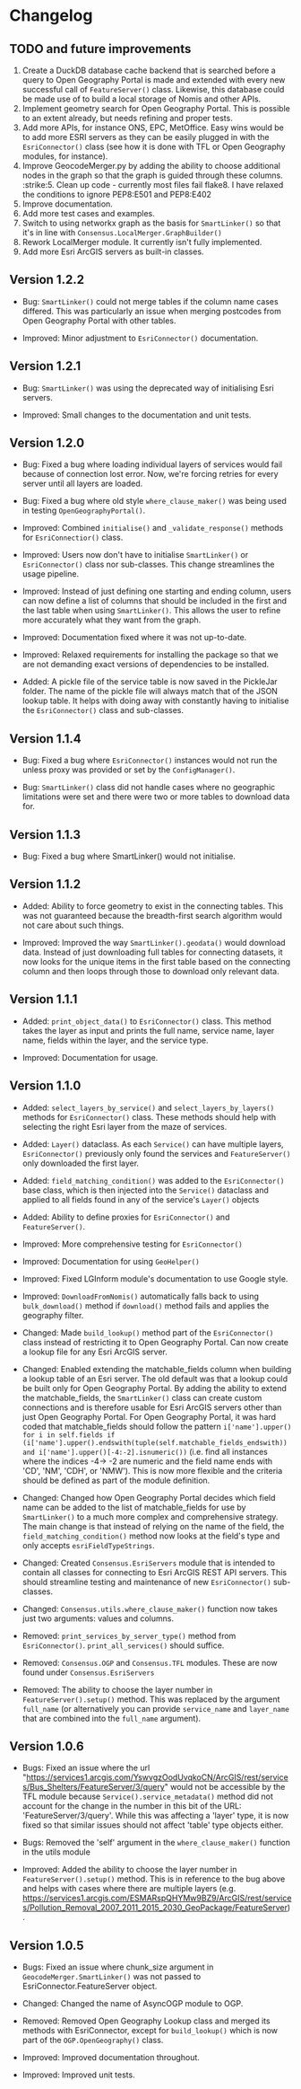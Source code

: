Changelog
=========

TODO and future improvements
----------------------------
1. Create a DuckDB database cache backend that is searched before a query to Open Geography Portal is made and extended with every new successful call of ``FeatureServer()`` class. Likewise, this database could be made use of to build a local storage of Nomis and other APIs.
2. Implement geometry search for Open Geography Portal. This is possible to an extent already, but needs refining and proper tests.
3. Add more APIs, for instance ONS, EPC, MetOffice. Easy wins would be to add more ESRI servers as they can be easily plugged in with the ``EsriConnector()`` class (see how it is done with TFL or Open Geography modules, for instance).
4. Improve GeocodeMerger.py by adding the ability to choose additional nodes in the graph so that the graph is guided through these columns.
:strike:5. Clean up code - currently most files fail flake8. I have relaxed the conditions to ignore PEP8:E501 and PEP8:E402
6. Improve documentation.
7. Add more test cases and examples.
8. Switch to using networkx graph as the basis for ``SmartLinker()`` so that it's in line with ``Consensus.LocalMerger.GraphBuilder()``
9. Rework LocalMerger module. It currently isn't fully implemented.
10. Add more Esri ArcGIS servers as built-in classes.


Version 1.2.2
-------------
- Bug: ``SmartLinker()`` could not merge tables if the column name cases differed. This was particularly an issue when merging postcodes from Open Geography Portal with other tables. 

- Improved: Minor adjustment to ``EsriConnector()`` documentation.

Version 1.2.1
-------------
- Bug: ``SmartLinker()`` was using the deprecated way of initialising Esri servers.

- Improved: Small changes to the documentation and unit tests.

Version 1.2.0
-------------

- Bug: Fixed a bug where loading individual layers of services would fail because of connection lost error. Now, we're forcing retries for every server until all layers are loaded.
- Bug: Fixed a bug where old style ``where_clause_maker()`` was being used in testing ``OpenGeographyPortal()``.

- Improved: Combined ``initialise()`` and ``_validate_response()`` methods for ``EsriConnectior()`` class.

- Improved: Users now don't have to initialise ``SmartLinker()`` or ``EsriConnector()`` class nor sub-classes. This change streamlines the usage pipeline.

- Improved: Instead of just defining one starting and ending column, users can now define a list of columns that should be included in the first and the last table when using ``SmartLinker()``. This allows the user to refine more accurately what they want from the graph.

- Improved: Documentation fixed where it was not up-to-date.

- Improved: Relaxed requirements for installing the package so that we are not demanding exact versions of dependencies to be installed.

- Added: A pickle file of the service table is now saved in the PickleJar folder. The name of the pickle file will always match that of the JSON lookup table. It helps with doing away with constantly having to initialise the ``EsriConnector()`` class and sub-classes.


Version 1.1.4
-------------

- Bug: Fixed a bug where ``EsriConnector()`` instances would not run the unless proxy was provided or set by the ``ConfigManager()``.

- Bug: ``SmartLinker()`` class did not handle cases where no geographic limitations were set and there were two or more tables to download data for. 

Version 1.1.3
-------------

- Bug: Fixed a bug where SmartLinker() would not initialise.

Version 1.1.2
-------------

- Added: Ability to force geometry to exist in the connecting tables. This was not guaranteed because the breadth-first search algorithm would not care about such things. 

- Improved: Improved the way ``SmartLinker().geodata()`` would download data. Instead of just downloading full tables for connecting datasets, it now looks for the unique items in the first table based on the connecting column and then loops through those to download only relevant data.

Version 1.1.1
-------------

- Added: ``print_object_data()`` to ``EsriConnector()`` class. This method takes the layer as input and prints the full name, service name, layer name, fields within the layer, and the service type.

- Improved: Documentation for usage.


Version 1.1.0
-------------

- Added: ``select_layers_by_service()`` and ``select_layers_by_layers()`` methods for ``EsriConnector()`` class. These methods should help with selecting the right Esri layer from the maze of services.

- Added: ``Layer()`` dataclass. As each ``Service()`` can have multiple layers, ``EsriConnector()`` previously only found the services and ``FeatureServer()`` only downloaded the first layer.

- Added: ``field_matching_condition()`` was added to the ``EsriConnector()`` base class, which is then injected into the ``Service()`` dataclass and applied to all fields found in any of the service's ``Layer()`` objects

- Added: Ability to define proxies for ``EsriConnector()`` and ``FeatureServer()``.

- Improved: More comprehensive testing for ``EsriConnector()``

- Improved: Documentation for using ``GeoHelper()``

- Improved: Fixed LGInform module's documentation to use Google style.

- Improved: ``DownloadFromNomis()`` automatically falls back to using ``bulk_download()`` method if ``download()`` method fails and applies the geography filter.

- Changed: Made ``build_lookup()`` method part of the ``EsriConnector()`` class instead of restricting it to Open Geography Portal. Can now create a lookup file for any Esri ArcGIS server.

- Changed: Enabled extending the matchable_fields column when building a lookup table of an Esri server. The old default was that a lookup could be built only for Open Geography Portal. By adding the ability to extend the matchable_fields, the ``SmartLinker()`` class can create custom connections and is therefore usable for Esri ArcGIS servers other than just Open Geography Portal. For Open Geography Portal, it was hard coded that matchable_fields should follow the pattern ``i['name'].upper() for i in self.fields if (i['name'].upper().endswith(tuple(self.matchable_fields_endswith)) and i['name'].upper()[-4:-2].isnumeric())`` (i.e. find all instances where the indices -4-> -2 are numeric and the field name ends with 'CD', 'NM', 'CDH', or 'NMW'). This is now more flexible and the criteria should be defined as part of the module definition.

- Changed: Changed how Open Geography Portal decides which field name can be added to the list of matchable_fields for use by ``SmartLinker()`` to a much more complex and comprehensive strategy. The main change is that instead of relying on the name of the field, the ``field_matching_condition()`` method now looks at the field's type and only accepts ``esriFieldTypeStrings``.

- Changed: Created ``Consensus.EsriServers`` module that is intended to contain all classes for connecting to Esri ArcGIS REST API servers. This should streamline testing and maintenance of new ``EsriConnector()`` sub-classes.

- Changed: ``Consensus.utils.where_clause_maker()`` function now takes just two arguments: values and columns.

- Removed: `print_services_by_server_type()` method from `EsriConnector()`. `print_all_services()` should suffice. 

- Removed: ``Consensus.OGP`` and ``Consensus.TFL`` modules. These are now found under ``Consensus.EsriServers``

- Removed: The ability to choose the layer number in ``FeatureServer().setup()`` method. This was replaced by the argument ``full_name`` (or alternatively you can provide ``service_name`` and ``layer_name`` that are combined into the ``full_name`` argument).

Version 1.0.6
-------------

- Bugs: Fixed an issue where the url "https://services1.arcgis.com/YswvgzOodUvqkoCN/ArcGIS/rest/services/Bus_Shelters/FeatureServer/3/query" would not be accessible by the TFL module because ``Service().service_metadata()`` method did not account for the change in the number in this bit of the URL: 'FeatureServer/3/query'. While this was affecting a 'layer' type, it is now fixed so that similar issues should not affect 'table' type objects either.

- Bugs: Removed the 'self' argument in the ``where_clause_maker()`` function in the utils module

- Improved: Added the ability to choose the layer number in ``FeatureServer().setup()`` method. This is in reference to the bug above and helps with cases where there are multiple layers (e.g. https://services1.arcgis.com/ESMARspQHYMw9BZ9/ArcGIS/rest/services/Pollution_Removal_2007_2011_2015_2030_GeoPackage/FeatureServer). 


Version 1.0.5
-------------

- Bugs: Fixed an issue where chunk_size argument in ``GeocodeMerger.SmartLinker()`` was not passed to EsriConnector.FeatureServer object.

- Changed: Changed the name of AsyncOGP module to OGP. 

- Removed: Removed Open Geography Lookup class and merged its methods with EsriConnector, except for ``build_lookup()`` which is now part of the ``OGP.OpenGeography()`` class.

- Improved: Improved documentation throughout. 

- Improved: Improved unit tests.